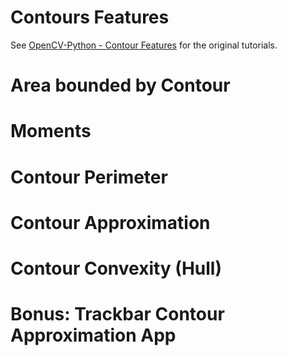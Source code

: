 # Contours Features

See [OpenCV-Python - Contour Features](https://opencv-python-tutroals.readthedocs.org/en/latest/py_tutorials/py_imgproc/py_contours/py_contour_features/py_contour_features.html#contour-features) for the original tutorials.

# Area bounded by Contour

# Moments

# Contour Perimeter

# Contour Approximation

# Contour Convexity (Hull)

# Bonus: Trackbar Contour Approximation App

